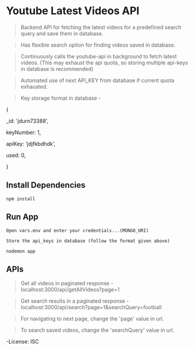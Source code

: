 # Youtube Latest Videos API

> Backend API for fetching the latest videos for a predefined search query and save them in database.

> Has flexible search option for finding videos saved in database.

> Continuously calls the youtube-api in background to fetch latest videos. (This may exhaust the api quota, so storing multiple api-keys in database is recommended)
 
> Automated use of next API_KEY from database if current quota exhausted.

> Key storage format in database -

{

  _id: 'jdurn73388',

  keyNumber: 1,

  apiKey: 'jdjfkbdhdk',

  used: 0,

}


## Install Dependencies

```
npm install
```

## Run App

```
Open vars.env and enter your credentials...(MONGO_URI)
```

```
Store the api_keys in database (follow the format given above)
```

```
nodemon app
```

## APIs

> Get all videos in paginated response - localhost:3000/api/getAllVideos?page=1

> Get search results in a paginated response - localhost:3000/api/search?page=1&searchQuery=football

> For navigating to next page, change the 'page' value in url.

> To search saved videos, change the 'searchQuery' value in url.

-License: ISC
